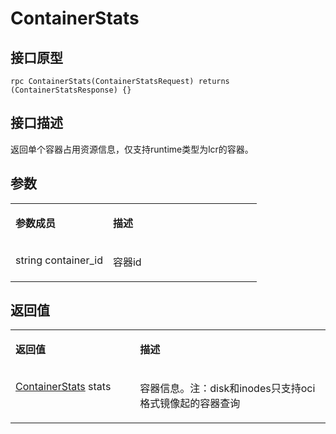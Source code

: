 # ContainerStats<a name="ZH-CN_TOPIC_0184808110"></a>

## 接口原型<a name="zh-cn_topic_0183088056_section164301654155514"></a>

```
rpc ContainerStats(ContainerStatsRequest) returns (ContainerStatsResponse) {}
```

## 接口描述<a name="zh-cn_topic_0183088056_section729211519569"></a>

返回单个容器占用资源信息，仅支持runtime类型为lcr的容器。

## 参数<a name="zh-cn_topic_0183088056_section349492895613"></a>

<a name="zh-cn_topic_0183088056_table184320467318"></a>
<table><tbody><tr id="zh-cn_topic_0183088056_row78917461336"><td class="cellrowborder" valign="top" width="39.54%"><p id="zh-cn_topic_0183088056_p1089154617315"><a name="zh-cn_topic_0183088056_p1089154617315"></a><a name="zh-cn_topic_0183088056_p1089154617315"></a><strong id="zh-cn_topic_0183088056_b98915462314"><a name="zh-cn_topic_0183088056_b98915462314"></a><a name="zh-cn_topic_0183088056_b98915462314"></a>参数成员</strong></p>
</td>
<td class="cellrowborder" valign="top" width="60.46%"><p id="zh-cn_topic_0183088056_p128984613319"><a name="zh-cn_topic_0183088056_p128984613319"></a><a name="zh-cn_topic_0183088056_p128984613319"></a><strong id="zh-cn_topic_0183088056_b989164612317"><a name="zh-cn_topic_0183088056_b989164612317"></a><a name="zh-cn_topic_0183088056_b989164612317"></a>描述</strong></p>
</td>
</tr>
<tr id="zh-cn_topic_0183088056_row10898461533"><td class="cellrowborder" valign="top" width="39.54%"><p id="zh-cn_topic_0183088056_p759712497119"><a name="zh-cn_topic_0183088056_p759712497119"></a><a name="zh-cn_topic_0183088056_p759712497119"></a>string container_id</p>
</td>
<td class="cellrowborder" valign="top" width="60.46%"><p id="zh-cn_topic_0183088056_p1189846434"><a name="zh-cn_topic_0183088056_p1189846434"></a><a name="zh-cn_topic_0183088056_p1189846434"></a>容器id</p>
</td>
</tr>
</tbody>
</table>

## 返回值<a name="zh-cn_topic_0183088056_section10495164611565"></a>

<a name="zh-cn_topic_0183088056_table15296551936"></a>
<table><tbody><tr id="zh-cn_topic_0183088056_row18741555834"><td class="cellrowborder" valign="top" width="39.54%"><p id="zh-cn_topic_0183088056_p197485518319"><a name="zh-cn_topic_0183088056_p197485518319"></a><a name="zh-cn_topic_0183088056_p197485518319"></a><strong id="zh-cn_topic_0183088056_b77413551933"><a name="zh-cn_topic_0183088056_b77413551933"></a><a name="zh-cn_topic_0183088056_b77413551933"></a>返回值</strong></p>
</td>
<td class="cellrowborder" valign="top" width="60.46%"><p id="zh-cn_topic_0183088056_p374185520310"><a name="zh-cn_topic_0183088056_p374185520310"></a><a name="zh-cn_topic_0183088056_p374185520310"></a><strong id="zh-cn_topic_0183088056_b174125511315"><a name="zh-cn_topic_0183088056_b174125511315"></a><a name="zh-cn_topic_0183088056_b174125511315"></a>描述</strong></p>
</td>
</tr>
<tr id="zh-cn_topic_0183088056_row87419551317"><td class="cellrowborder" valign="top" width="39.54%"><p id="zh-cn_topic_0183088056_p3465158518"><a name="zh-cn_topic_0183088056_p3465158518"></a><a name="zh-cn_topic_0183088056_p3465158518"></a><a href="接口-2.md#zh-cn_topic_0182207110_li55689514215">ContainerStats</a> stats</p>
</td>
<td class="cellrowborder" valign="top" width="60.46%"><p id="zh-cn_topic_0183088056_p14745551137"><a name="zh-cn_topic_0183088056_p14745551137"></a><a name="zh-cn_topic_0183088056_p14745551137"></a>容器信息。注：disk和inodes只支持oci格式镜像起的容器查询</p>
</td>
</tr>
</tbody>
</table>

